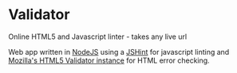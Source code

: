 Validator
========================

<p>Online HTML5 and Javascript linter - takes any live url</p>
<p> Web app written in <a href="http://nodejs.org/" target="_blank">NodeJS</a> using a <a target="_blank" href="https://www.npmjs.org/package/jshint">JSHint</a> for javascript linting and <a target="_blank" href="https://www.npmjs.org/package/html5-lint">Mozilla's HTML5 Validator instance</a> for HTML error checking.</p>




